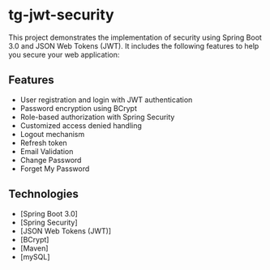 # tg-jwt-security

This project demonstrates the implementation of security using Spring Boot 3.0 and JSON Web Tokens (JWT). It includes the following features to help you secure your web application:

## Features

- User registration and login with JWT authentication
- Password encryption using BCrypt
- Role-based authorization with Spring Security
- Customized access denied handling
- Logout mechanism
- Refresh token
- Email Validation
- Change Password
- Forget My Password

## Technologies

- [Spring Boot 3.0]
- [Spring Security]
- [JSON Web Tokens (JWT)]
- [BCrypt]
- [Maven]
- [mySQL]
